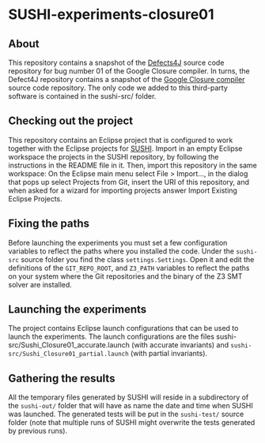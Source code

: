 # SUSHI-experiments-closure01

## About

This repository contains a snapshot of the [Defects4J](https://github.com/rjust/defects4j) source code repository for bug number 01 of the Google Closure compiler. In turns, the Defect4J repository contains a snapshot of the [Google Closure compiler](https://github.com/google/closure-compiler) source code repository. The only code we added to this third-party software is contained in the sushi-src/ folder.

## Checking out the project

This repository contains an Eclipse project that is configured to work together with the Eclipse projects for [SUSHI](https://github.com/pietrobraione/sushi). Import in an empty Eclipse workspace the projects in the SUSHI repository, by following the instructions in the README file in it. Then, import this repository in the same workspace: On the Eclipse main menu select File > Import..., in the dialog that pops up select Projects from Git, insert the URI of this repository, and when asked for a wizard for importing projects answer Import Existing Eclipse Projects.

## Fixing the paths

Before launching the experiments you must set a few configuration variables to reflect the paths where you installed the code. Under the `sushi-src` source folder you find the class `settings.Settings`. Open it and edit the definitions of the `GIT_REPO_ROOT`, and `Z3_PATH` variables to reflect the paths on your system where the Git repositories and the binary of the Z3 SMT solver are installed.

## Launching the experiments

The project contains Eclipse launch configurations that can be used to launch the experiments. The launch configurations are the files sushi-src/Sushi_Closure01_accurate.launch (with accurate invariants) and `sushi-src/Sushi_Closure01_partial.launch` (with partial invariants).

## Gathering the results

All the temporary files generated by SUSHI will reside in a subdirectory of the `sushi-out/` folder that will have as name the date and time when SUSHI was launched. The generated tests will be put in the `sushi-test/` source folder (note that multiple runs of SUSHI might overwrite the tests generated by previous runs).

